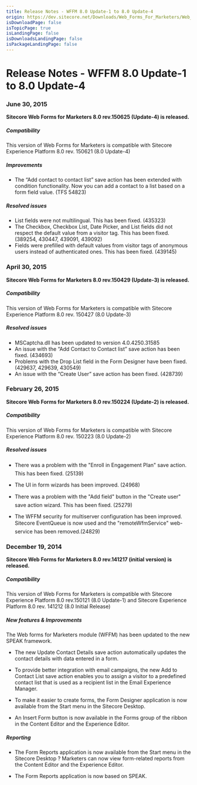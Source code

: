 ```yaml
---
title: Release Notes - WFFM 8.0 Update-1 to 8.0 Update-4
origin: https://dev.sitecore.net/Downloads/Web_Forms_For_Marketers/Web_Forms_for_Marketers_80/Release_Notes
isDownloadPage: false
isTopicPage: true
isLandingPage: false
isDownloadsLandingPage: false
isPackageLandingPage: false
---
```


# Release Notes - WFFM 8.0 Update-1 to 8.0 Update-4

### June 30, 2015

**Sitecore Web Forms for Marketers 8.0 rev.150625 (Update-4) is released.**

##### Compatibility

This version of Web Forms for Marketers is compatible with Sitecore Experience Platform 8.0 rev. 150621 (8.0 Update-4)

##### Improvements

-   The “Add contact to contact list” save action has been extended with condition functionality. Now you can add a contact to a list based on a form field value. (TFS 54823)

##### Resolved issues

-   List fields were not multilingual. This has been fixed. (435323)
-   The Checkbox, Checkbox List, Date Picker, and List fields did not respect the default value from a visitor tag. This has been fixed. (389254, 430447, 439091, 439092)
-   Fields were prefilled with default values from visitor tags of anonymous users instead of authenticated ones. This has been fixed. (439145)

### April 30, 2015

**Sitecore Web Forms for Marketers 8.0 rev.150429 (Update-3) is released.**

##### Compatibility

This version of Web Forms for Marketers is compatible with Sitecore Experience Platform 8.0 rev. 150427 (8.0 Update-3)

##### Resolved issues

-   MSCaptcha.dll has been updated to version 4.0.4250.31585
-   An issue with the “Add Contact to Contact list” save action has been fixed. (434693)
-   Problems with the Drop List field in the Form Designer have been fixed. (429637, 429639, 430549)
-   An issue with the “Create User” save action has been fixed. (428739)

### February 26, 2015

**Sitecore Web Forms for Marketers 8.0 rev.150224 (Update-2) is released.**

##### Compatibility

This version of Web Forms for Marketers is compatible with Sitecore Experience Platform 8.0 rev. 150223 (8.0 Update-2)

##### Resolved issues

-   There was a problem with the "Enroll in Engagement Plan" save action. This has been fixed. (25139)
    
-   The UI in form wizards has been improved. (24968)
    
-   There was a problem with the "Add field" button in the "Create user" save action wizard. This has been fixed. (25279)
    
-   The WFFM security for multiserver configuration has been improved. Sitecore EventQueue is now used and the "remoteWfmService" web-service has been removed.(24829)
    

### December 19, 2014

**Sitecore Web Forms for Marketers 8.0 rev.141217 (initial version) is released.**

##### Compatibility

This version of Web Forms for Marketers is compatible with Sitecore Experience Platform 8.0 rev.150121 (8.0 Update-1) and Sitecore Experience Platform 8.0 rev. 141212 (8.0 Initial Release)

##### New features & Improvements

The Web forms for Marketers module (WFFM) has been updated to the new SPEAK framework.

-   The new Update Contact Details save action automatically updates the contact details with data entered in a form.
    
-   To provide better integration with email campaigns, the new Add to Contact List save action enables you to assign a visitor to a predefined contact list that is used as a recipient list in the Email Experience Manager.
    
-   To make it easier to create forms, the Form Designer application is now available from the Start menu in the Sitecore Desktop.
    
-   An Insert Form button is now available in the Forms group of the ribbon in the Content Editor and the Experience Editor.
    

##### Reporting

-   The Form Reports application is now available from the Start menu in the Sitecore Desktop ? Marketers can now view form-related reports from the Content Editor and the Experience Editor.
    
-   The Form Reports application is now based on SPEAK.